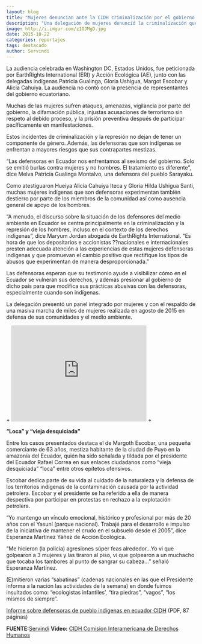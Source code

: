 ```yaml
---
layout: blog
title: "Mujeres denuncian ante la CIDH criminalización por el gobierno de Correa"
description: "Una delegación de mujeres denunció la criminalización que sufren las defensoras y defensores de derechos humanos de pueblos indígenas y el ambiente en Ecuador el lunes 19 de octubre durante una audiencia temática de la Comisión Interamericana de Derechos Humanos (CIDH)."
image: http://i.imgur.com/z1OJMgD.jpg
date: 2015-10-22
categories: reportajes
tags: destacado
author: Servindi
---
```


La audiencia celebrada en Washington DC, Estados Unidos, fue peticionada por EarthRights International (ERI) y Acción Ecológica (AE), junto con las delegadas indígenas Patricia Gualinga, Gloria Ushigua, Margot Escobar y Alicia Cahuiya. La audiencia no contó con la presencia de representantes del gobierno ecuatoriano.

Muchas de las mujeres sufren ataques, amenazas, vigilancia por parte del gobierno, la difamación pública, injustas acusaciones de terrorismo sin respeto al debido proceso, y la prisión preventiva después de participar pacíficamente en manifestaciones.

Estos incidentes de criminalización y la represión no dejan de tener un componente de género. Además, las defensoras que son indígenas se enfrentan a mayores riesgos que sus contrapartes mestizas.

“Las defensoras en Ecuador nos enfrentamos al sexismo del gobierno. Solo se emitió burlas contra mujeres y no hombres. El tratamiento es diferente”, dice Melva Patricia Gualinga Montalvo, una defensora del pueblo Sarayaku.

Como atestiguaron Hueiya Alicia Cahuiya Iteca y Gloria Hilda Ushigua Santi, muchas mujeres indígenas que son defensoras experimentan también destierro por parte de los miembros de la comunidad así como ausencia general de apoyo de los hombres.

“A menudo, el discurso sobre la situación de los defensores del medio ambiente en Ecuador se centra principalmente en la criminalización y la represión de los hombres, incluso en el contexto de los derechos indígenas”, dice Maryum Jordan abogada de EarthRights International. “Es hora de que los depositarios e accionistas ??nacionales e internacionales presten adecuada atención a las experiencias de estas mujeres defensoras indígenas y que promuevan el cambio positivo que rectifique los tipos de abusos que experimentan de manera desproporcionada.”

Las defensoras esperan que su testimonio ayude a visibilizar cómo en el Ecuador se vulneran sus derechos, y además presionar al gobierno de dicho país para que modifica sus prácticas abusivas con las defensoras, especialmente cuando son indígenas.

La delegación presentó un panel integrado por mujeres y con el respaldo de una masiva marcha de miles de mujeres realizada en agosto de 2015 en defensa de sus comunidades y el medio ambiente.

<div class="text-center">
+	<iframe width="360" height="255" src="https://www.youtube.com/embed/GOm9O86cYOM" frameborder="0" allowfullscreen></iframe>
+</div>

<b>“Loca” y “vieja desquiciada”</b>

Entre los casos presentados destaca el de Margoth Escobar, una pequeña comerciante de 63 años, mestiza habitante de la ciudad de Puyo en la amazonía del Ecuador, quién ha sido señalada y tildada por el presidente del Ecuador Rafael Correa en sus enlaces ciudadanos como “vieja desquiciada” “loca” entre otros epítetos ofensivos.

Escobar dedica parte de su vida al cuidado de la naturaleza y la defensa de los territorios indígenas de la contaminación causada por la actividad petrolera. Escobar y el presidente se ha referido a ella de manera despectiva por participar en protestas en rechazo a la explotación petrolera.

“Yo mantengo un vínculo emocional, histórico y profesional por más de 20 años con el Yasuní (parque nacional). Trabajé para el desarrollo e impulso de la iniciativa de mantener el crudo en el subsuelo desde el 2005”, dice Esperanza Martínez Yáñez de Acción Ecológica.

“Me hicieron (la policía) agresiones súper feas alrededor…Yo vi que golpearon a 3 mujeres y las tiraron al piso, vi que golpearon a un muchacho que tocaba los tambores al punto de sangrar su cabeza…” señaló Esperanza Martínez.

(E)mitieron varias “sabatinas” (cadenas nacionales en las que el Presidente informa a la nación las actividades de la semana) en donde fuimos insultados como: “ecologistas infantiles’, “tira piedras”, “vagos”, “los mismos de siempre”.

[Informe sobre defensoras de pueblo indigenas en ecuador CIDH](https://d2zyt4oqqla0dw.cloudfront.net/cdn/farfuture/jvpfLDEwsfYvpN3Fgch4dDnTIBaWCmEfuoX7o2iItDU/mtime:1445218593/sites/default/files/documents/informe_sobre_defensoras_y_defensores_de_pueblos_indigenas_en_ecuador_eri_y_ae.pdf) (PDF, 87 páginas)

<b>FUENTE:</b>[Servindi](http://servindi.org/actualidad/141908#more-141908)
<b>Video:</b> [CIDH Comision Interamericana de Derechos Humanos](https://www.youtube.com/channel/UCXaM3iiE-J3J1EDs72UGzNg)